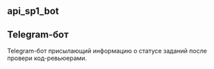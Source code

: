 ## api_sp1_bot
## Telegram-бот

Telegram-бот присылающий информацию о статусе заданий после провери код-ревьюерами.
